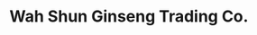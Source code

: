 ---
title: "Wah Shun Ginseng Trading Co."
url: /richmond/wah-shun-ginseng-trading-co/
shop: health food
---